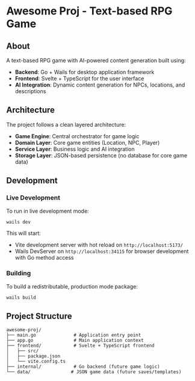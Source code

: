 # Awesome Proj - Text-based RPG Game

## About

A text-based RPG game with AI-powered content generation built using:

- **Backend**: Go + Wails for desktop application framework
- **Frontend**: Svelte + TypeScript for the user interface
- **AI Integration**: Dynamic content generation for NPCs, locations, and descriptions

## Architecture

The project follows a clean layered architecture:

- **Game Engine**: Central orchestrator for game logic
- **Domain Layer**: Core game entities (Location, NPC, Player)
- **Service Layer**: Business logic and AI integration
- **Storage Layer**: JSON-based persistence (no database for core game data)

## Development

### Live Development

To run in live development mode:

```bash
wails dev
```

This will start:

- Vite development server with hot reload on `http://localhost:5173/`
- Wails DevServer on `http://localhost:34115` for browser development with Go method access

### Building

To build a redistributable, production mode package:

```bash
wails build
```

## Project Structure

```
awesome-proj/
├── main.go              # Application entry point
├── app.go               # Main application context
├── frontend/            # Svelte + TypeScript frontend
│   ├── src/
│   ├── package.json
│   └── vite.config.ts
├── internal/            # Go backend (future game logic)
└── data/               # JSON game data (future saves/templates)
```
